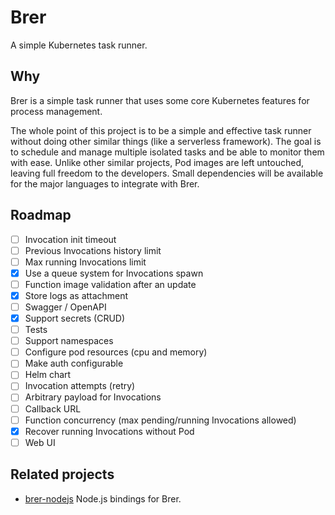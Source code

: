 # Brer

A simple Kubernetes task runner.

## Why

Brer is a simple task runner that uses some core Kubernetes features for process management.

The whole point of this project is to be a simple and effective task runner without doing other similar things (like a serverless framework). The goal is to schedule and manage multiple isolated tasks and be able to monitor them with ease. Unlike other similar projects, Pod images are left untouched, leaving full freedom to the developers. Small dependencies will be available for the major languages to integrate with Brer.

## Roadmap

- [ ] Invocation init timeout
- [ ] Previous Invocations history limit
- [ ] Max running Invocations limit
- [x] Use a queue system for Invocations spawn
- [ ] Function image validation after an update
- [x] Store logs as attachment
- [ ] Swagger / OpenAPI
- [x] Support secrets (CRUD)
- [ ] Tests
- [ ] Support namespaces
- [ ] Configure pod resources (cpu and memory)
- [ ] Make auth configurable
- [ ] Helm chart
- [ ] Invocation attempts (retry)
- [ ] Arbitrary payload for Invocations
- [ ] Callback URL
- [ ] Function concurrency (max pending/running Invocations allowed)
- [x] Recover running Invocations without Pod
- [ ] Web UI

## Related projects

- [brer-nodejs](https://github.com/brer/brer-nodejs) Node.js bindings for Brer.
